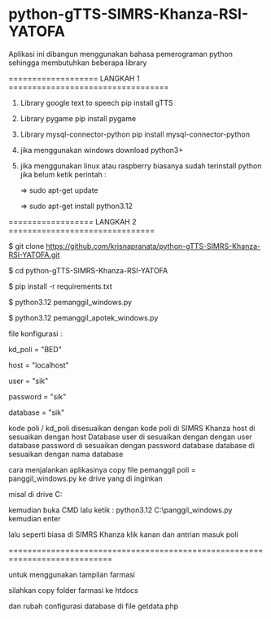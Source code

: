 # python-gTTS-SIMRS-Khanza-RSI-YATOFA
Aplikasi ini dibangun menggunakan bahasa pemerograman python sehingga membutuhkan beberapa library

=================== LANGKAH 1 ==================================

1. Library google text to speech
   pip install gTTS

2. Library pygame
   pip install pygame

3. Library mysql-connector-python
   pip install mysql-connector-python

4. jika menggunakan windows download python3+
   
5. jika menggunakan linux atau raspberry biasanya sudah terinstall python jika belum ketik perintah :

   => sudo apt-get update
   
   => sudo apt-get install python3.12

================== LANGKAH 2 ===============================

$ git clone https://github.com/krisnapranata/python-gTTS-SIMRS-Khanza-RSI-YATOFA.git

$ cd python-gTTS-SIMRS-Khanza-RSI-YATOFA

$ pip install -r requirements.txt

$ python3.12 pemanggil_windows.py <path-image> <untuk pemanggil poli>

$ python3.12 pemanggil_apotek_windows.py <path-image> <untuk pemanggil farmasi>

file konfigurasi :

kd_poli = "BED"

host = "localhost"

user = "sik"

password = "sik"

database = "sik"


kode poli / kd_poli disesuaikan dengan kode poli di SIMRS Khanza
host di sesuaikan dengan host Database
user di sesuaikan dengan dengan user database
password di sesuaikan dengan password database
database di sesuaikan dengan nama database

cara menjalankan aplikasinya copy file pemanggil poli = panggil_windows.py ke drive yang di inginkan

misal di drive C:

kemudian buka CMD lalu ketik : python3.12 C:\panggil_windows.py kemudian enter

lalu seperti biasa di SIMRS Khanza klik kanan dan antrian masuk poli

============================================================================

untuk menggunakan tampilan farmasi

silahkan copy folder farmasi ke htdocs

dan rubah configurasi database di file getdata.php
